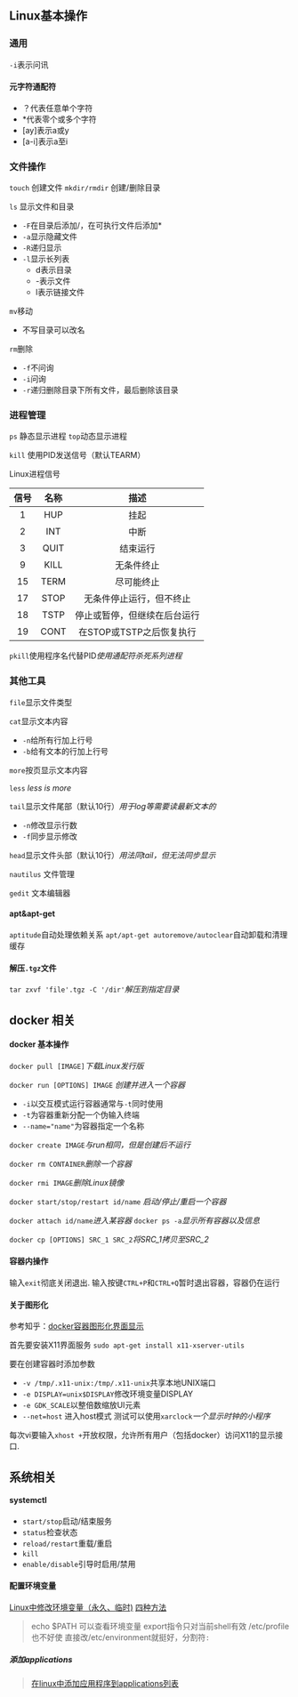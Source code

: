 ## Linux基本操作
### 通用

`-i`表示问讯
#### 元字符通配符
- ？代表任意单个字符
- \*代表零个或多个字符
- \[ay]表示a或y
- \[a-i]表示a至i

### 文件操作
`touch` 创建文件
`mkdir/rmdir` 创建/删除目录

`ls` 显示文件和目录
- `-F`在目录后添加/，在可执行文件后添加\*
- `-a`显示隐藏文件
- `-R`递归显示
- `-l`显示长列表
	- d表示目录
	- -表示文件
	- l表示链接文件

`mv`移动
- 不写目录可以改名

`rm`删除
- `-f`不问询
- `-i`问询
- `-r`递归删除目录下所有文件，最后删除该目录

### 进程管理
`ps` 静态显示进程
`top`动态显示进程

`kill` 使用PID发送信号（默认TEARM）

Linux进程信号

| 信号  |  名称  |        描述        |
| :-: | :--: | :--------------: |
|  1  | HUP  |        挂起        |
|  2  | INT  |        中断        |
|  3  | QUIT |       结束运行       |
|  9  | KILL |      无条件终止       |
| 15  | TERM |      尽可能终止       |
| 17  | STOP |   无条件停止运行，但不终止   |
| 18  | TSTP |  停止或暂停，但继续在后台运行  |
| 19  | CONT | 在STOP或TSTP之后恢复执行 |

`pkill`使用程序名代替PID*使用通配符杀死系列进程*

### 其他工具
`file`显示文件类型

`cat`显示文本内容
- `-n`给所有行加上行号
- `-b`给有文本的行加上行号

`more`按页显示文本内容

`less` *less is more*

`tail`显示文件尾部（默认10行）*用于log等需要读最新文本的*
- `-n`修改显示行数
- `-f`同步显示修改

`head`显示文件头部（默认10行）*用法同tail，但无法同步显示*

`nautilus` 文件管理

`gedit` 文本编辑器
#### apt&apt-get
`aptitude`自动处理依赖关系
`apt/apt-get autoremove/autoclear`自动卸载和清理缓存

#### 解压`.tgz`文件
`tar zxvf 'file'.tgz -C '/dir'`*解压到指定目录*
## docker 相关
#### docker 基本操作
`docker pull [IMAGE]`*下载Linux发行版*

`docker run [OPTIONS] IMAGE` *创建并进入一个容器*
- `-i`以交互模式运行容器通常与`-t`同时使用
- `-t`为容器重新分配一个伪输入终端
- `--name="name"`为容器指定一个名称

`docker create IMAGE`*与run相同，但是创建后不运行*

`docker rm CONTAINER`*删除一个容器*

`docker rmi IMAGE`*删除Linux镜像*

`docker start/stop/restart id/name` *启动/停止/重启一个容器*

`docker attach id/name`*进入某容器*
`docker ps -a`*显示所有容器以及信息*

`docker cp [OPTIONS] SRC_1 SRC_2`*将SRC_1拷贝至SRC_2*

#### 容器内操作
输入`exit`彻底关闭退出.
输入按键`CTRL+P`和`CTRL+Q`暂时退出容器，容器仍在运行

#### 关于图形化
参考知乎：<a href=https://zhuanlan.zhihu.com/p/460494660>docker容器图形化界面显示</a>

首先要安装X11界面服务
`sudo apt-get install x11-xserver-utils`

要在创建容器时添加参数
- `-v /tmp/.x11-unix:/tmp/.x11-unix`共享本地UNIX端口
- `-e DISPLAY=unix$DISPLAY`修改环境变量DISPLAY
- `-e GDK_SCALE`以整倍数缩放UI元素
- `--net=host` 进入host模式
测试可以使用`xarclock`*一个显示时钟的小程序*

每次vi要输入`xhost +`开放权限，允许所有用户（包括docker）访问X11的显示接口.

## 系统相关
#### systemctl
- `start/stop`启动/结束服务
- `status`检查状态
- `reload/restart`重载/重启
- `kill`
- `enable/disable`引导时启用/禁用
#### 配置环境变量
<a href="https://blog.csdn.net/u011630575/article/details/49839893">Linux中修改环境变量（永久、临时)</a>
<a href="https://blog.csdn.net/K_K_yl/article/details/119756206">四种方法</a>
>echo $PATH 可以查看环境变量
>export指令只对当前shell有效
>/etc/profile也不好使
>直接改/etc/environment就挺好，分割符`:`

##### 添加applications
><a href="https://www.jianshu.com/p/f2598ff7c16f">在linux中添加应用程序到applications列表</a>

